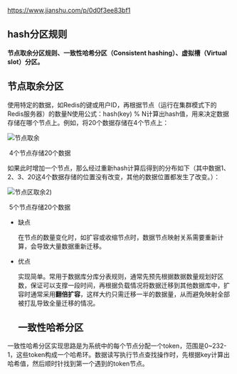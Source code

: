 https://www.jianshu.com/p/0d0f3ee83bf1

## hash分区规则

**节点取余分区规则、一致性哈希分区（Consistent hashing）、虚拟槽（Virtual slot）分区。**



## 节点取余分区

 使用特定的数据，如Redis的键或用户ID，再根据节点（运行在集群模式下的Redis服务器）的数量N使用公式：hash(key) % N计算出hash值，用来决定数据存储在哪个节点上。例如，将20个数据存储在4个节点上：

![节点取余](https://raw.githubusercontent.com/haochencheng/java-interview/master/pic/hash分区/节点取余分区1.png)

​													4个节点存储20个数据

如果此时增加一个节点，那么经过重新hash计算后得到的分布如下（其中数据1、2、3、20这4个数据存储的位置没有改变，其他的数据位置都发生了改变。）：

![节点区取余2](https://raw.githubusercontent.com/haochencheng/java-interview/master/pic/hash分区/节点取余2.png))



​													5个节点存储20个数据

- 缺点

  在节点的数量变化时，如扩容或收缩节点时，数据节点映射关系需要重新计算，会导致大量数据重新迁移。

- 优点

  实现简单。常用于数据库分库分表规则，通常先预先根据数据数量规划好区数，保证可以支撑一段时间，再根据负载情况将数据迁移到其他数据库中，扩容时通常采用**翻倍扩容**，这样大约只需迁移一半的数据量，从而避免映射全部被打乱导致全量迁移的情况。

  

  ## 一致性哈希分区

一致性哈希分区实现思路是为系统中的每个节点分配一个token，范围是0~232-1，这些token构成一个哈希环。数据读写执行节点查找操作时，先根据key计算出哈希值，然后顺时针找到第一个遇到的token节点。

